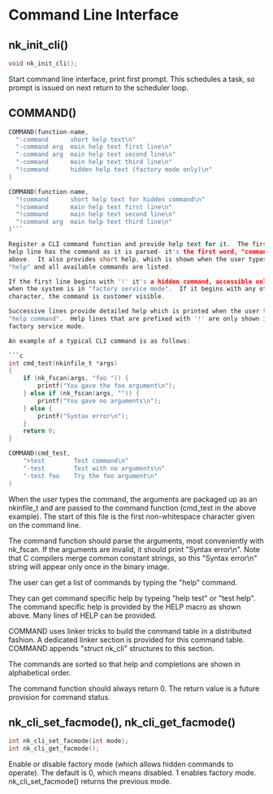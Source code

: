# Command Line Interface

## nk_init_cli()

```c
void nk_init_cli();
```

Start command line interface, print first prompt.  This schedules a task, so
prompt is issued on next return to the scheduler loop.

## COMMAND()

```c
COMMAND(function-name,
  "-command      short help text\n"
  "-command arg  main help text first line\n"
  "-command arg  main help text second line\n"
  "-command      main help text third line\n"
  "!command      hidden help text (factory mode only)\n"
)

COMMAND(function-name,
  "!command      short help text for hidden command\n"
  "!command      main help text first line\n"
  "!command      main help text second line\n"
  "!command arg  main help text third line\n"
)```

Register a CLI command function and provide help text for it.  The first
help line has the command as it is parsed- it's the first word, "command"
above.  It also provides short help, which is shown when the user types
"help" and all available commands are listed.

If the first line begins with '!' it's a hidden command, accessible only
when the system is in "factory service mode".  If it begins with any other
character, the command is customer visible.

Successive lines provide detailed help which is printed when the user types
"help command".  Help lines that are prefixed with '!' are only shown in
factory service mode.

An example of a typical CLI command is as follows:

```c
int cmd_test(nkinfile_t *args)
{
	if (nk_fscan(args, "foo ")) {
		printf("You gave the foo argument\n");
	} else if (nk_fscan(args, "")) {
		printf("You gave no arguments\n");
	} else {
		printf("Syntax error\n");
	}
	return 0;
}

COMMAND(cmd_test,
    ">test        Test command\n"
    "-test        Test with no arguments\n"
    "-test foo    Try the foo argument\n"
)
```

When the user types the command, the arguments are packaged up as an
nkinfile_t and are passed to the command function (cmd_test in the above
example).  The start of this file is the first non-whitespace character
given on the command line.

The command function should parse the arguments, most conveniently with
nk_fscan.  If the arguments are invalid, it should print "Syntax error\n". 
Note that C compilers merge common constant strings, so this "Syntax
error\n" string will appear only once in the binary image.

The user can get a list of commands by typing the "help" command.

They can get command specific help by typeing "help test" or "test help". 
The command specific help is provided by the HELP macro as shown above. 
Many lines of HELP can be provided.

COMMAND uses linker tricks to build the command table in a distributed
fashion.  A dedicated linker section is provided for this command table. 
COMMAND appends "struct nk_cli" structures to this section.

The commands are sorted so that help and completions are shown in
alphabetical order.

The command function should always return 0.  The return value is a future
provision for command status.

## nk_cli_set_facmode(), nk_cli_get_facmode()

```c
int nk_cli_set_facmode(int mode);
int nk_cli_get_facmode();
```

Enable or disable factory mode (which allows hidden commands to operate). 
The default is 0, which means disabled.  1 enables factory mode. 
nk_cli_set_facmode() returns the previous mode.

